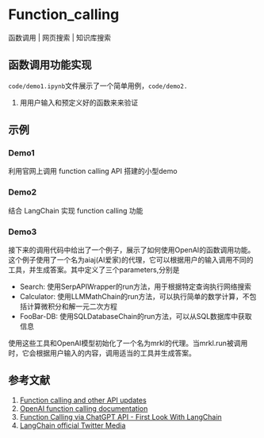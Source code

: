 # Function_calling

函数调用 | 网页搜索 | 知识库搜索

## 函数调用功能实现

`code/demo1.ipynb`文件展示了一个简单用例，`code/demo2.`

1. 用用户输入和预定义好的函数来来验证



## 示例
### Demo1
利用官网上调用 function calling API 搭建的小型demo

### Demo2
结合 LangChain 实现 function calling 功能

### Demo3
接下来的调用代码中给出了一个例子，展示了如何使用OpenAI的函数调用功能。这个例子使用了一个名为aiaj(AI爱家)的代理，它可以根据用户的输入调用不同的工具，并生成答案。其中定义了三个parameters,分别是
- Search: 使用SerpAPIWrapper的run方法，用于根据特定查询执行网络搜索
- Calculator: 使用LLMMathChain的run方法，可以执行简单的数学计算，不包括计算微积分和解一元二次方程
- FooBar-DB: 使用SQLDatabaseChain的run方法，可以从SQL数据库中获取信息

使用这些工具和OpenAI模型初始化了一个名为mrkl的代理。当mrkl.run被调用时，它会根据用户输入的内容，调用适当的工具并生成答案。

## 参考文献
1. [Function calling and other API updates](https://openai.com/blog/function-calling-and-other-api-updates)
2. [OpenAI function calling documentation](https://platform.openai.com/docs/guides/gpt/function-calling)
3. [Function Calling via ChatGPT API - First Look With LangChain](https://www.youtube.com/watch?v=0-zlUy7VUjg&t=2s)
4. [LangChain official Twitter Media](https://twitter.com/LangChainAI/media) 
